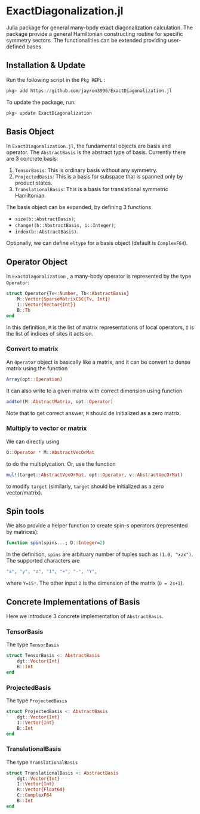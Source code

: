 # ExactDiagonalization.jl

 Julia package for general many-bpdy exact diagonalization calculation. The package provide a general Hamiltonian constructing routine for specific symmetry sectors. The functionalities can be extended providing user-defined bases.

## Installation & Update

Run the following script in the ```Pkg REPL``` :

```julia
pkg> add https://github.com/jayren3996/ExactDiagonalization.jl
```

To update the package, run:

```julia
pkg> update ExactDiagonalization
```

## Basis Object

In `ExactDiagonalization.jl`, the fundamental objects are basis and operator. The `AbstractBasis` is the abstract type of basis. Currently there are 3 concrete basis:

1. `TensorBasis`: This is ordinary basis without any symmetry.
2. `ProjectedBasis`: This is a basis for subspace that is spanned only by product states.
3. `TranslationalBasis`: This is a basis for translational symmetric Hamiltonian.

The basis object can be expanded, by defining 3 functions 

- `size(b::AbstractBasis)`;
- `change!(b::AbstractBasis, i::Integer)`;
- `index(b::AbstractBasis)`.

Optionally, we can define `eltype` for a basis object (default is `ComplexF64`).

## Operator Object

In `ExactDiagonalization` , a many-body operator is represented by the type `Operator`:

```julia
struct Operator{Tv<:Number, Tb<:AbstractBasis}
    M::Vector{SparseMatrixCSC{Tv, Int}}
    I::Vector{Vector{Int}}
    B::Tb
end
```

In this definition, `M` is the list of matrix representations of local operators, `I` is the list of indices of sites it acts on.

### Convert to matrix

An `Operator` object is basically like a matrix, and it can be convert to dense matrix using the function

```julia
Array(opt::Operation)
```

It can also write to a given matrix with correct dimension using function

```julia
addto!(M::AbstractMatrix, opt::Operator)
```

Note that to get correct answer, `M` should de initialized as a zero matrix.

### Multiply to vector or matrix

We can directly using

```julia
O::Operator * M::AbstractVecOrMat
```

to do the multiplycation. Or, use the function

```julia
mul!(target::AbstractVecOrMat, opt::Operator, v::AbstractVecOrMat)
```

to modify `target` (similarly, `target` should be initialized as a zero vector/matrix).

## Spin tools

We also provide a helper function to create spin-s operators (represented by matrices):

```julia
function spin(spins...; D::Integer=2)
```

In the definition, `spins` are arbituary number of tuples such as `(1.0, "xzx")`. The supported characters are

```julia
"x", "y", "z", "1", "+", "-", "Y",
```

where `Y=iSʸ`. The other input `D` is the dimension of the matrix (`D = 2s+1`).

## Concrete Implementations of Basis

Here we introduce 3 concrete implementation of `AbstractBasis`.

### TensorBasis

The type `TensorBasis`

```julia
struct TensorBasis <: AbstractBasis
    dgt::Vector{Int}
    B::Int
end
```

### ProjectedBasis

The type `ProjectedBasis`

```julia
struct ProjectedBasis <: AbstractBasis
    dgt::Vector{Int}
    I::Vector{Int}
    B::Int
end
```

### TranslationalBasis

The type `TranslationalBasis`

```julia
struct TranslationalBasis <: AbstractBasis
    dgt::Vector{Int}
    I::Vector{Int}
    R::Vector{Float64}
    C::ComplexF64
    B::Int
end
```



